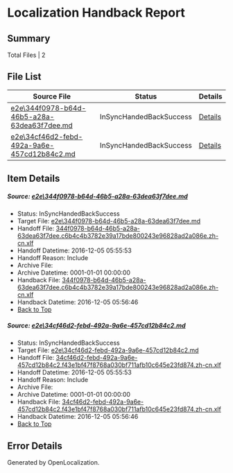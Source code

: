 # <a name='report-top'></a> Localization Handback Report

## Summary
 Total Files | 2

## File List
 Source File | Status | Details 
 ----------- | ------ | ------- 
 [e2e\344f0978-b64d-46b5-a28a-63dea63f7dee.md](https://github.com/OpenLocalizationTestOrg/ol-test0/blob/087dc6a238654046e4b5900ae9b0e3ad9be22071/e2e/344f0978-b64d-46b5-a28a-63dea63f7dee.md) | InSyncHandedBackSuccess | [Details](#44b10ba33341e15c5f7fbaa85febbea6b971d6381)
 [e2e\34cf46d2-febd-492a-9a6e-457cd12b84c2.md](https://github.com/OpenLocalizationTestOrg/ol-test0/blob/f7ed71e132515a2c8e32cef0a6e6091b1adcbb46/e2e/34cf46d2-febd-492a-9a6e-457cd12b84c2.md) | InSyncHandedBackSuccess | [Details](#8b9070394b2d803de1a7dcd0ade0449076242c202)

## Item Details
##### <a name='44b10ba33341e15c5f7fbaa85febbea6b971d6381'></a> Source: [e2e\344f0978-b64d-46b5-a28a-63dea63f7dee.md](https://github.com/OpenLocalizationTestOrg/ol-test0/blob/087dc6a238654046e4b5900ae9b0e3ad9be22071/e2e/344f0978-b64d-46b5-a28a-63dea63f7dee.md)
* Status: InSyncHandedBackSuccess
* Target File: [e2e\344f0978-b64d-46b5-a28a-63dea63f7dee.md](https://github.com/OpenLocalizationTestOrg/ol-test0-zhcn/blob/20c96da538b3bec76387a2267c5fcfcff82c3725/e2e/344f0978-b64d-46b5-a28a-63dea63f7dee.md)
* Handoff File: [344f0978-b64d-46b5-a28a-63dea63f7dee.c6b4c4b3782e39a17bde800243e96828ad2a086e.zh-cn.xlf](https://github.com/OpenLocalizationTestOrg/ol-test0-handoff/blob/d033b0f98597fdfee951058f70bc13893eada75e/ol-handoff/OpenLocalizationTestOrg/ol-test0-zhcn/shujia/mt/344f0978-b64d-46b5-a28a-63dea63f7dee.c6b4c4b3782e39a17bde800243e96828ad2a086e.zh-cn.xlf)
* Handoff Datetime: 2016-12-05 05:55:53
* Handoff Reason: Include
* Archive File: 
* Archive Datetime: 0001-01-01 00:00:00
* Handback File: [344f0978-b64d-46b5-a28a-63dea63f7dee.c6b4c4b3782e39a17bde800243e96828ad2a086e.zh-cn.xlf](https://github.com/OpenLocalizationTestOrg/ol-test0-handback/blob/44b10d1ae1e4ff7039f9db0ca33e3c78ffed928f/ol-handback/OpenLocalizationTestOrg/ol-test0-zhcn/shujia/mt/344f0978-b64d-46b5-a28a-63dea63f7dee.c6b4c4b3782e39a17bde800243e96828ad2a086e.zh-cn.xlf)
* Handback Datetime: 2016-12-05 05:56:46
* [Back to Top](#report-top)

##### <a name='8b9070394b2d803de1a7dcd0ade0449076242c202'></a> Source: [e2e\34cf46d2-febd-492a-9a6e-457cd12b84c2.md](https://github.com/OpenLocalizationTestOrg/ol-test0/blob/f7ed71e132515a2c8e32cef0a6e6091b1adcbb46/e2e/34cf46d2-febd-492a-9a6e-457cd12b84c2.md)
* Status: InSyncHandedBackSuccess
* Target File: [e2e\34cf46d2-febd-492a-9a6e-457cd12b84c2.md](https://github.com/OpenLocalizationTestOrg/ol-test0-zhcn/blob/20c96da538b3bec76387a2267c5fcfcff82c3725/e2e/34cf46d2-febd-492a-9a6e-457cd12b84c2.md)
* Handoff File: [34cf46d2-febd-492a-9a6e-457cd12b84c2.f43e1bf47f8768a030bf711afb10c645e23fd874.zh-cn.xlf](https://github.com/OpenLocalizationTestOrg/ol-test0-handoff/blob/d033b0f98597fdfee951058f70bc13893eada75e/ol-handoff/OpenLocalizationTestOrg/ol-test0-zhcn/shujia/mt/34cf46d2-febd-492a-9a6e-457cd12b84c2.f43e1bf47f8768a030bf711afb10c645e23fd874.zh-cn.xlf)
* Handoff Datetime: 2016-12-05 05:55:53
* Handoff Reason: Include
* Archive File: 
* Archive Datetime: 0001-01-01 00:00:00
* Handback File: [34cf46d2-febd-492a-9a6e-457cd12b84c2.f43e1bf47f8768a030bf711afb10c645e23fd874.zh-cn.xlf](https://github.com/OpenLocalizationTestOrg/ol-test0-handback/blob/44b10d1ae1e4ff7039f9db0ca33e3c78ffed928f/ol-handback/OpenLocalizationTestOrg/ol-test0-zhcn/shujia/mt/34cf46d2-febd-492a-9a6e-457cd12b84c2.f43e1bf47f8768a030bf711afb10c645e23fd874.zh-cn.xlf)
* Handback Datetime: 2016-12-05 05:56:46
* [Back to Top](#report-top)


## Error Details

Generated by OpenLocalization.
